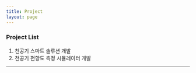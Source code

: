 ```yaml
---
title: Project
layout: page
---
```


### Project List ###
1. 천공기 스마트 솔루션 개발
2. 천공기 편향도 측정 시뮬레이터 개발

---
